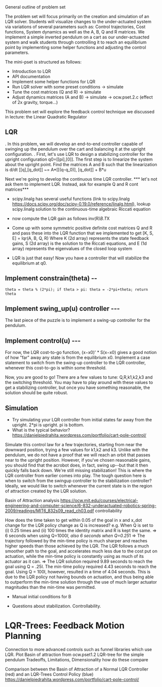 General outline of problem set

The problem set will focus primarily on the creation and simulation of an LQR solver. 
Students will visualize changes to the under-actuated system via variations of several parameters such as:
Control trajectories, Cost functions, System dynamics as well as the A, B, Q and R matrices.
We implement a simple inverted pendulum on a cart as our under-actuacted system and 
walk students through controlling it to reach an equilibrium point by implementing some helper functions and 
adjusting the control parameters.

The mini-pset is structured as follows:
- Introduction to LQR
- API documentation
- Implement some helper functions for LQR
- Run LQR solver with some preset conditions -> simulate
- Tune the cost matrices (Q and R) -> simulate 
- Adjust dynamics matrices (A and B) -> simulate -> ocw.pset.2.c (effect of 2x gravity, torque...)



This problem set will explore the feedback control technique we discussed in lecture: the Linear Quadratic Regulator

## LQR 
. In this problem, we will develop an end-to-end controller capable of swinging up the pendulum over the cart and balancing it at the upright configuration.
. First, let's use LQR to design a stabilizing controller for the upright configuration q0=[[pi],[0]]. The first step is to linearize the system about the upright point. Find the matrices A and B such that the linearization is
d/dt [[q],[q_dot]] ~= A*[[(q-q_0)], [q_dot]] + B*u


Next we're going to develop the continuous time LQR controller. *** let's not ask them to implement LQR. Instead, ask for example Q and R cont matrices***
- scipy.linalg has several useful functions (link to scipy.linalg https://docs.scipy.org/doc/scipy-0.19.0/reference/linalg.html), 
lookup scipy.linalg solution to the continuous-time algebraic Riccati equation
- now compute the LQR gain as follows inv(R)*B.T*X


- Come up with some symmetric positive definite cost matrices Q and R and pass these into the LQR function that we implemented to get 
[K, S, E] = lqr(A, B, Q, R) Where K (2d array) represents the state feedback gains, S (2d array) is the solution to the Riccati equations, and E (1d array) represents the eigenvalues of the closed loop system
- LQR is just that easy! Now you have a controller that will stabilize the equilibrium at q0. 

## Implement constrain(theta) --
    theta = theta % (2*pi); if theta > pi: theta = -2*pi+theta; return theta
## Implement swing_up(u) controller ---
The last piece of the puzzle is to implement a swing-up controller for the pendulum.
## Implement control(u) ---
For now, the LQR cost-to-go function, (x−x0)' * S(x−x0) gives a good notion of how "far" away any state is from the equilibrium x0. Implement a case statement to switch from the swing-up controller to the LQR controller, whenever this cost-to-go is within some threshold.

Now, you are good to go! There are a few values to tune: Q,R,k1,k2,k3 and the switching threshold. You may have to play around with these values to get a stabilizing controller, but once you have something reasonable, the solution should be quite robust.

## Simulation
- Try simulating your LQR controller from initial states far away from the upright. 2*pi is upright. pi is bottom.
- What is the typical behavior?
https://danielpiedrahita.wordpress.com/portfolio/cart-pole-control/

Simulate this control law for a few trajectories, starting from near the downward position, trying a few values for k1,k2 and k3. Unlike with the pendulum, we do not have a proof that we will reach an orbit that passes near to the upright position. However, if you've chosen reasonable gains, you should find that the acrobot does, in fact, swing up--but that it then quickly falls back down. We're still missing stabilization!
This is where the LQR controller from earlier comes into play. The tough question here is when to switch from the swingup controller to the stabilization controller? Ideally, we would like to switch whenever the current state is in the region of attraction created by the LQR solution.

Basin of Attraction analysis
https://ocw.mit.edu/courses/electrical-engineering-and-computer-science/6-832-underactuated-robotics-spring-2009/readings/MIT6_832s09_read_ch03.pdf
controllability




How does the time taken to get within 0.05 of the goal in x and x_dot change for the LQR policy change as Q is increased? e.g. When Q is set to (i) 0.25 times and (ii) 100 times the identity matrix and R is kept the same. 
=> 6 seconds when using Q=1000*I, also 6 seconds when Q=0.25*1
=>  The trajectory followed by the min-time policy is much sharper and reaches higher speeds than those achieved
by the LQR. The LQR follows a much smoother path to the goal, and accelerates much less due to the cost put
on actuation, while the min-time policy is constantly using as much of its actuator as it can. 
=> The LQR solution required 9.89 seconds to reach the goal using Q = .25I. The min-time policy required 4.43
seconds to reach the goal. Using Q = 100I, however, resulted in a time of 4.04 seconds. This is due to the LQR
policy not having bounds on actuation, and thus being able to outperform the min-time solution through the use
of much larger actuator magnitudes than the min-time was permitted. 

- Manual initial conditions for B

- Questions about stabilization. Controllability.

# LQR-Trees: Feedback Motion Planning
Connection to more advanced controls such as funnel libraries which use LQR.
 Plot Basin of attraction from ocw.pset1.2
LQR-tree for the simple pendulum
 Tradeoffs, Limitations, Dimensionality
how do these compare

 Comparison between the Basin of Attraction of a Normal LQR Controller (red) and an LQR-Trees Control Policy (blue)
https://danielpiedrahita.wordpress.com/portfolio/cart-pole-control/

